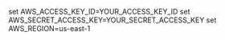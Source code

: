 set AWS_ACCESS_KEY_ID=YOUR_ACCESS_KEY_ID
set AWS_SECRET_ACCESS_KEY=YOUR_SECRET_ACCESS_KEY
set AWS_REGION=us-east-1

